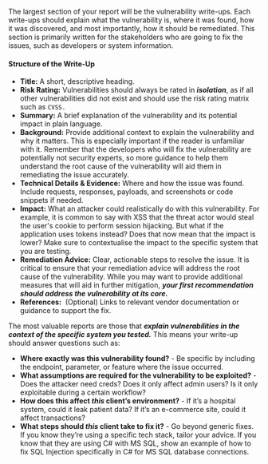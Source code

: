 The largest section of your report will be the vulnerability write-ups. Each write-ups should explain what the vulnerability is, where it was found, how it was discovered, and most importantly, how it should be remediated. This section is primarily written for the stakeholders who are going to fix the issues, such as developers or system information.

#### Structure of the Write-Up
- **Title:** A short, descriptive heading.
- **Risk Rating:** Vulnerabilities should always be rated in ***isolation***, as if all other vulnerabilities did not exist and should use the risk rating matrix such as `CVSS.`
- **Summary:** A brief explanation of the vulnerability and its potential impact in plain language.
- **Background:** Provide additional context to explain the vulnerability and why it matters. This is especially important if the reader is unfamiliar with it. Remember that the developers who will fix the vulnerability are potentially not security experts, so more guidance to help them understand the root cause of the vulnerability will aid them in remediating the issue accurately.
- **Technical Details & Evidence:** Where and how the issue was found. Include requests, responses, payloads, and screenshots or code snippets if needed.
- **Impact:** What an attacker could realistically do with this vulnerability. For example, it is common to say with XSS that the threat actor would steal the user's cookie to perform session hijacking. But what if the application uses tokens instead? Does that now mean that the impact is lower? Make sure to contextualise the impact to the specific system that you are testing.
- **Remediation Advice:** Clear, actionable steps to resolve the issue. It is critical to ensure that your remediation advice will address the root cause of the vulnerability. While you may want to provide additional measures that will aid in further mitigation, ***your first recommendation should address the vulnerability at its core.***
- **References:**  (Optional) Links to relevant vendor documentation or guidance to support the fix.

The most valuable reports are those that ***explain vulnerabilities in the context of the specific system you tested.*** This means your write-up should answer questions such as:
- **Where exactly was this vulnerability found?**  - Be specific by including the endpoint, parameter, or feature where the issue occurred.
- **What assumptions are required for the vulnerability to be exploited?** - Does the attacker need creds? Does it only affect admin users? Is it only exploitable during a certain workflow?
- **How does this affect _this_ client’s environment?** - If it’s a hospital system, could it leak patient data? If it’s an e-commerce site, could it affect transactions?
- **What steps should _this_ client take to fix it?** - Go beyond generic fixes. If you know they’re using a specific tech stack, tailor your advice. If you know that they are using C# with MS SQL, show an example of how to fix SQL Injection specifically in C# for MS SQL database connections.